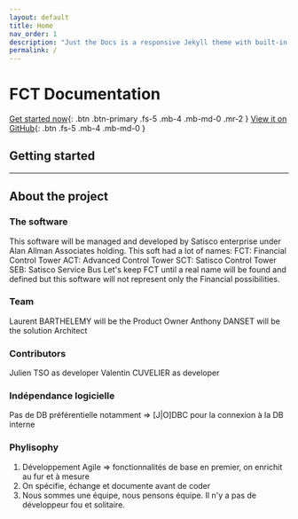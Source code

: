 ```yaml
---
layout: default
title: Home
nav_order: 1
description: "Just the Docs is a responsive Jekyll theme with built-in search that is easily customizable and hosted on GitHub Pages."
permalink: /
---
```


# FCT Documentation
[Get started now](#getting-started){: .btn .btn-primary .fs-5 .mb-4 .mb-md-0 .mr-2 } [View it on GitHub](https://github.com/Satisco-com/FCT--Documentation){: .btn .fs-5 .mb-4 .mb-md-0 }

## Getting started

---
## About the project

### The software
This software will be managed and developed by Satisco enterprise under Alan Allman Associates holding.
This soft had a lot of names:
FCT: Financial Control Tower
ACT: Advanced Control Tower
SCT: Satisco Control Tower
SEB: Satisco Service Bus
Let's keep FCT until a real name will be found and defined but this software will not represent only the Financial possibilities.

### Team ##
Laurent BARTHELEMY will be the Product Owner
Anthony DANSET will be the solution Architect

### Contributors ##
Julien TSO as developer
Valentin CUVELIER as developer

### Indépendance logicielle

Pas de DB préférentielle notamment => [J\|O\]DBC pour la connexion à la DB interne

### Phylisophy

1. Développement Agile => fonctionnalités de base en premier, on enrichit au fur et à mesure
2. On spécifie, échange et documente avant de coder
3. Nous sommes une équipe, nous pensons équipe. Il n'y a pas de développeur fou et solitaire.
